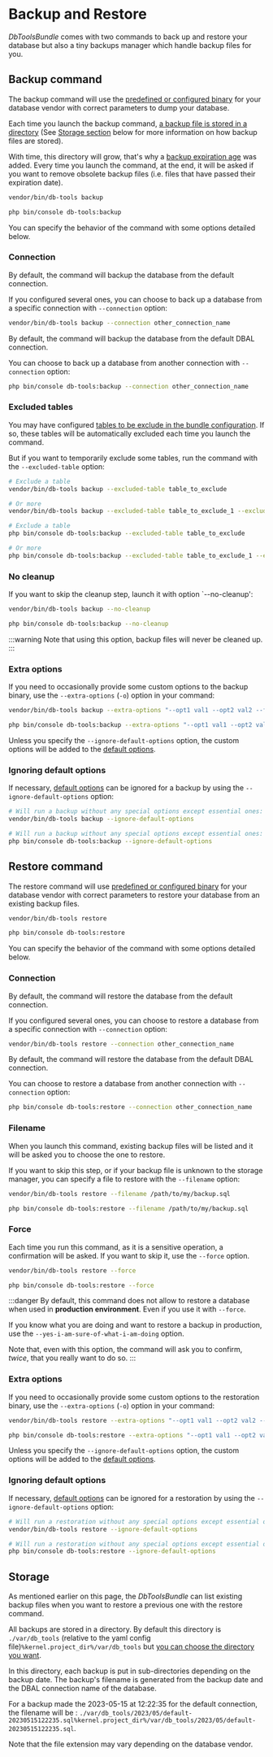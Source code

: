 # Backup and Restore

*DbToolsBundle* comes with two commands to back up and restore
your database but also a tiny backups manager which handle backup files for you.

## Backup command

The backup command will use the [predefined or configured binary](./configuration#binaries) for your
database vendor with correct parameters to dump your database.

Each time you launch the backup command, [a backup file is stored in a directory](./configuration#storage-directory) (See
[Storage section](#storage) below for more information on how backup files are stored).

With time, this directory will grow, that's why a [backup expiration age](./configuration#storage-directory#backup-expiration-age)
was added. Every time you launch the command, at the end, it will be asked if you want to remove obsolete
backup files (i.e. files that have passed their expiration date).

<div class="standalone">

```sh
vendor/bin/db-tools backup
```

</div>
<div class="symfony">

```sh
php bin/console db-tools:backup
```

</div>

You can specify the behavior of the command with some options detailed below.

### Connection

<div class="standalone">

By default, the command will backup the database from the default connection.

If you configured several ones, you can choose to back up a database from a specific
connection with `--connection` option:

```sh
vendor/bin/db-tools backup --connection other_connection_name
```

</div>
<div class="symfony">

By default, the command will backup the database from the default DBAL connection.

You can choose to back up a database from another connection with `--connection` option:

```sh
php bin/console db-tools:backup --connection other_connection_name
```

</div>

### Excluded tables

You may have configured [tables to be exclude in the bundle configuration](./configuration#excluded-tables).
If so, these tables will be automatically excluded each time you launch the command.

But if you want to temporarily exclude some tables, run the command with the `--excluded-table` option:

<div class="standalone">

```sh
# Exclude a table
vendor/bin/db-tools backup --excluded-table table_to_exclude

# Or more
vendor/bin/db-tools backup --excluded-table table_to_exclude_1 --excluded-table table_to_exclude_2
```

</div>
<div class="symfony">

```sh
# Exclude a table
php bin/console db-tools:backup --excluded-table table_to_exclude

# Or more
php bin/console db-tools:backup --excluded-table table_to_exclude_1 --excluded-table table_to_exclude_2
```

</div>

### No cleanup

If you want to skip the cleanup step, launch it with option `--no-cleanup':

<div class="standalone">

```sh
vendor/bin/db-tools backup --no-cleanup
```

</div>
<div class="symfony">

```sh
php bin/console db-tools:backup --no-cleanup
```

</div>

:::warning
Note that using this option, backup files will never be cleaned up.
:::

### Extra options

If you need to occasionally provide some custom options to the backup binary,
use the `--extra-options` (`-o`) option in your command:

<div class="standalone">

```sh
vendor/bin/db-tools backup --extra-options "--opt1 val1 --opt2 val2 --flag"
```

</div>
<div class="symfony">

```sh
php bin/console db-tools:backup --extra-options "--opt1 val1 --opt2 val2 --flag"
```

</div>

Unless you specify the `--ignore-default-options` option, the custom options
will be added to the [default options](./configuration#default-binary-options).

### Ignoring default options

If necessary, [default options](./configuration#default-binary-options) can be
ignored for a backup by using the `--ignore-default-options` option:

<div class="standalone">

```sh
# Will run a backup without any special options except essential ones:
vendor/bin/db-tools backup --ignore-default-options
```

</div>
<div class="symfony">

```sh
# Will run a backup without any special options except essential ones:
php bin/console db-tools:backup --ignore-default-options
```

</div>

## Restore command

The restore command will use [predefined or configured binary](./configuration#binaries) for your database vendor with correct parameters
to restore your database from an existing backup files.

<div class="standalone">

```sh
vendor/bin/db-tools restore
```

</div>
<div class="symfony">

```sh
php bin/console db-tools:restore
```

</div>

You can specify the behavior of the command with some options detailed below.

### Connection

<div class="standalone">

By default, the command will restore the database from the default connection.

If you configured several ones, you can choose to restore a database from a specific
connection with `--connection` option:

```sh
vendor/bin/db-tools restore --connection other_connection_name
```

</div>
<div class="symfony">

By default, the command will restore the database from the default DBAL connection.

You can choose to restore a database from another connection with `--connection` option:

```sh
php bin/console db-tools:restore --connection other_connection_name
```

</div>

### Filename

When you launch this command, existing backup files will be listed and it
will be asked you to choose the one to restore.

If you want to skip this step, or if your backup file is unknown to the storage
manager, you can specify a file to restore with the `--filename` option:

<div class="standalone">

```sh
vendor/bin/db-tools restore --filename /path/to/my/backup.sql
```

</div>
<div class="symfony">

```sh
php bin/console db-tools:restore --filename /path/to/my/backup.sql
```

</div>

### Force

Each time you run this command, as it is a sensitive operation, a confirmation will
be asked. If you want to skip it, use the `--force` option.


<div class="standalone">

```sh
vendor/bin/db-tools restore --force
```

</div>
<div class="symfony">

```sh
php bin/console db-tools:restore --force
```

</div>

:::danger
By default, this command does not allow to restore a database when used in **production environment**.
Even if you use it with `--force`.

If you know what you are doing and want to restore a
backup in production, use the `--yes-i-am-sure-of-what-i-am-doing` option.

Note that, even with this option, the command will ask you to confirm, *twice*, that you
really want to do so.
:::

### Extra options

If you need to occasionally provide some custom options to the restoration
binary, use the `--extra-options` (`-o`) option in your command:

<div class="standalone">

```sh
vendor/bin/db-tools restore --extra-options "--opt1 val1 --opt2 val2 --flag"
```

</div>
<div class="symfony">

```sh
php bin/console db-tools:restore --extra-options "--opt1 val1 --opt2 val2 --flag"
```

</div>

Unless you specify the `--ignore-default-options` option, the custom options
will be added to the [default options](./configuration#default-binary-options).

### Ignoring default options

If necessary, [default options](./configuration#default-binary-options) can be
ignored for a restoration by using the `--ignore-default-options` option:

<div class="standalone">

```sh
# Will run a restoration without any special options except essential ones:
vendor/bin/db-tools restore --ignore-default-options
```

</div>
<div class="symfony">

```sh
# Will run a restoration without any special options except essential ones:
php bin/console db-tools:restore --ignore-default-options
```

</div>


## Storage

As mentioned earlier on this page, the *DbToolsBundle* can list existing backup files
when you want to restore a previous one with the restore command.

All backups are stored in a directory. By default this directory is <span class="standalone">`./var/db_tools` (relative to the yaml config file)</span><span class="symfony">`%kernel.project_dir%/var/db_tools`</span>
but [you can choose the directory you want](./configuration#storage-directory).

In this directory, each backup is put in sub-directories depending on the backup date. The backup's filename
is generated from the backup date and the DBAL connection name of the database.

For a backup made the 2023-05-15 at 12:22:35 for the default connection, the filename will be :
<span class="standalone">`./var/db_tools/2023/05/default-20230515122235.sql`</span><span class="symfony">`%kernel.project_dir%/var/db_tools/2023/05/default-20230515122235.sql`</span>.

Note that the file extension may vary depending on the database vendor.
